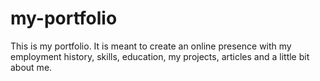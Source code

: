 # my-portfolio
This is my portfolio. It is meant to create an online presence with my employment history, skills, education, my projects, articles and a little bit about me.